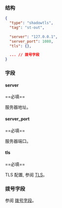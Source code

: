 ### 结构

```json
{
  "type": "shadowtls",
  "tag": "st-out",
  
  "server": "127.0.0.1",
  "server_port": 1080,
  "tls": {},

  ... // 拨号字段
}
```

### 字段

#### server

==必填==

服务器地址。

#### server_port

==必填==

服务器端口。

#### tls

==必填==

TLS 配置, 参阅 [TLS](/zh/configuration/shared/tls/#outbound)。

### 拨号字段

参阅 [拨号字段](/zh/configuration/shared/dial/)。
